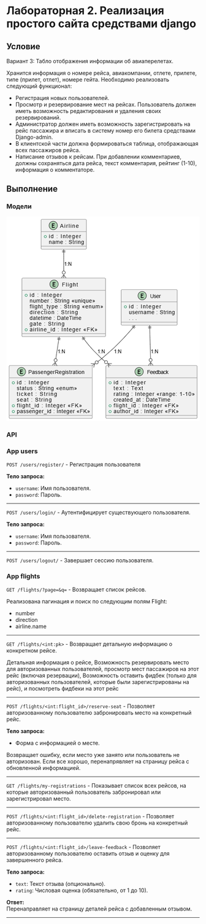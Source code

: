 # Лабораторная 2. Реализация простого сайта средствами django
## Условие
Вариант 3: Табло отображения информации об авиаперелетах.

Хранится информация о номере рейса, авиакомпании, отлете, прилете, типе
(прилет, отлет), номере гейта.
Необходимо реализовать следующий функционал:

- Регистрация новых пользователей.
- Просмотр и резервирование мест на рейсах. Пользователь должен иметь
возможность редактирования и удаления своих резервирований.
- Администратор должен иметь возможность зарегистрировать на рейс
пассажира и вписать в систему номер его билета средствами Django-admin.
- В клиентской части должна формироваться таблица, отображающая всех
пассажиров рейса.
- Написание отзывов к рейсам. При добавлении комментариев, должны
сохраняться дата рейса, текст комментария, рейтинг (1-10), информация о
комментаторе.
## Выполнение
### Модели
![ERD](ERD.drawio.png)
### API

### App users

`POST /users/register/` - Регистрация пользователя

**Тело запроса:**  
- `username`: Имя пользователя.
- `password`: Пароль.

---

`POST /users/login/` - Аутентифицирует существующего пользователя.

**Тело запроса:**  
- `username`: Имя пользователя.
- `password`: Пароль.

---

`POST /users/logout/` - Завершает сессию пользователя.


### App flights

`GET /flights/?page=&q=` - Возвращает список рейсов.

Реализована пагинация и поиск по следующим полям Flight:
- number
- direction
- airline.name
---

`GET /flights/<int:pk>` - Возвращает детальную информацию о конкретном рейсе.  

Детальная информация о рейсе, Возможность резервировать место для авторизованных пользователей, просмотр мест пассажиров на этот рейс (включая резервации), Возможность оставить фидбек (только для авторизованных пользователей, которые были зарегистрированы на рейс), и посмотреть фидбеки на этот рейс 

---

`POST /flights/<int:flight_id>/reserve-seat` - Позволяет авторизованному пользователю забронировать место на конкретный рейс.

**Тело запроса:**  
- Форма с информацией о месте.

Возвращает ошибку, если место уже занято или пользователь не авторизован. Если все хорошо, перенапрявляет на страницу рейса с обновленной информацией.

---

`GET /flights/my-registrations` - Показывает список всех рейсов, на которые авторизованный пользователь забронировал или зарегистрировал место.

---

`POST /flights/<int:flight_id>/delete-registration` - Позволяет авторизованному пользователю удалить свою бронь на конкретный рейс.  

---

`POST /flights/<int:flight_id>/leave-feedback` - Позволяет авторизованному пользователю оставить отзыв и оценку для завершенного рейса.  

**Тело запроса:**  
- `text`: Текст отзыва (опционально).
- `rating`: Числовая оценка (обязательно, от 1 до 10).  

**Ответ:**  
Перенаправляет на страницу деталей рейса с добавленным отзывом.

---